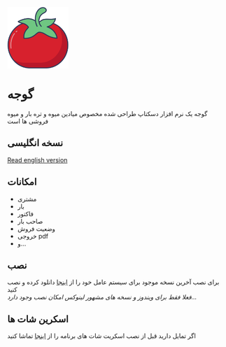 <img src="src/assets/goje.png" alt="goje logo" width="140px">

# گوجه

گوجه یک نرم افزار دسکتاپ طراحی شده مخصوص میادین میوه و تره بار و میوه فروشی ها است

## نسخه انگلیسی

[Read english version](README.md)

## امکانات

- مشتری
- بار
- فاکتور
- صاحب بار
- وضعیت فروش
- خروجی pdf
- و...

## نصب

برای نصب آخرین نسخه موجود برای سیستم عامل خود را از [اینجا](https://github.com/imkarimkarim/goje/releases) دانلود کرده و نصب کنید
<br>
<i> فعلا فقط برای ویندوز و نسخه های مشهور لینوکس امکان نصب وجود دارد...</i>

## اسکرین شات ها

اگر تمایل دارید قبل از نصب اسکریت شات های برنامه را از [اینجا](docs/screenshots.md) تماشا کنید
